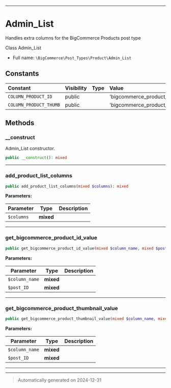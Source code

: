 ***

# Admin_List

Handles extra columns for the BigCommerce Products post type

Class Admin_List

* Full name: `\BigCommerce\Post_Types\Product\Admin_List`


## Constants

| Constant | Visibility | Type | Value |
|:---------|:-----------|:-----|:------|
|`COLUMN_PRODUCT_ID`|public| |&#039;bigcommerce_product_id&#039;|
|`COLUMN_PRODUCT_THUMB`|public| |&#039;bigcommerce_product_thumbnail&#039;|


## Methods


### __construct

Admin_List constructor.

```php
public __construct(): mixed
```












***

### add_product_list_columns



```php
public add_product_list_columns(mixed $columns): mixed
```








**Parameters:**

| Parameter | Type | Description |
|-----------|------|-------------|
| `$columns` | **mixed** |  |





***

### get_bigcommerce_product_id_value



```php
public get_bigcommerce_product_id_value(mixed $column_name, mixed $post_ID): mixed
```








**Parameters:**

| Parameter | Type | Description |
|-----------|------|-------------|
| `$column_name` | **mixed** |  |
| `$post_ID` | **mixed** |  |





***

### get_bigcommerce_product_thumbnail_value



```php
public get_bigcommerce_product_thumbnail_value(mixed $column_name, mixed $post_ID): mixed
```








**Parameters:**

| Parameter | Type | Description |
|-----------|------|-------------|
| `$column_name` | **mixed** |  |
| `$post_ID` | **mixed** |  |





***


***
> Automatically generated on 2024-12-31
